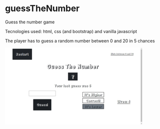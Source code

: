 # guessTheNumber

Guess the number game

Tecnologies used: html, css (and bootstrap) and vanilla javascript

The player has to guess a random number between 0 and 20 in 5 chances

<p>
    <img width="450px" src="screenshots/screenshot.jpg" alt="screenshot1">
</p>
